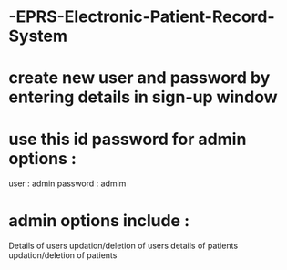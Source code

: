 # -EPRS-Electronic-Patient-Record-System

# create new user and password by entering details in sign-up window

# use this id password for admin options :
user : admin 
password : admim

# admin options include :
Details of users 
updation/deletion of users
details of patients
updation/deletion of patients
